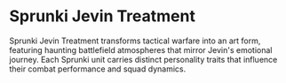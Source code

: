 # Sprunki Jevin Treatment
Sprunki Jevin Treatment transforms tactical warfare into an art form, featuring haunting battlefield atmospheres that mirror Jevin's emotional journey. Each Sprunki unit carries distinct personality traits that influence their combat performance and squad dynamics.
